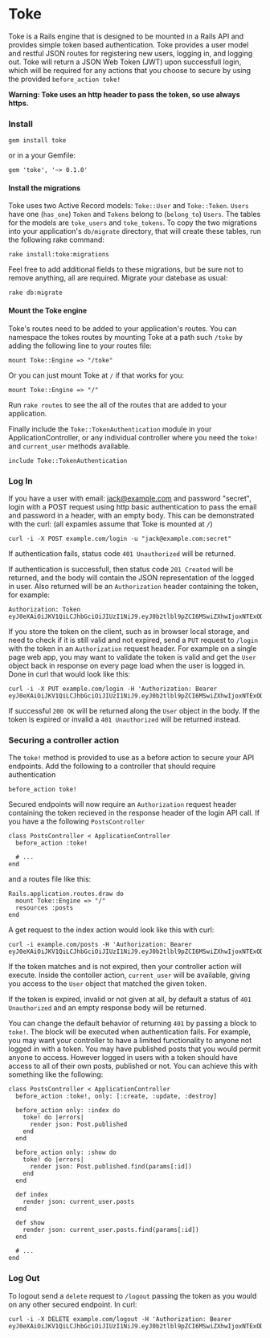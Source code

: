 # Toke

Toke is a Rails engine that is designed to be mounted in a Rails API and provides simple token based authentication. Toke provides a user model and restful JSON routes for registering new users, logging in, and logging out. Toke will return a JSON Web Token (JWT) upon successfull login, which will be required for any actions that you choose to secure by using the provided `before_action toke!`

**Warning: Toke uses an http header to pass the token, so use always https.**

### Install

    gem install toke
  
or in a your Gemfile:

    gem 'toke', '~> 0.1.0'

#### Install the migrations

Toke uses two Active Record models: `Toke::User` and `Toke::Token`. `Users` have one (`has_one`) `Token` and `Tokens` belong to (`belong_to`) `Users`. The tables for the models are `toke_users` and `toke_tokens`. To copy the two migrations into your application's `db/migrate` directory, that will create these tables, run the following rake command:

    rake install:toke:migrations

Feel free to add additional fields to these migrations, but be sure not to remove anything, all are required. Migrate your datebase as usual:

    rake db:migrate

#### Mount the Toke engine

Toke's routes need to be added to your application's routes. You can namespace the tokes routes by mounting Toke at a path such `/toke` by adding the following line to your routes file:

    mount Toke::Engine => "/toke"

Or you can just mount Toke at `/` if that works for you:

    mount Toke::Engine => "/"

Run `rake routes` to see the all of the routes that are added to your application.

Finally include the `Toke::TokenAuthentication` module in your ApplicationController, or any individual controller where you need the `toke!` and `current_user` methods available.

    include Toke::TokenAuthentication

### Log In

If you have a user with email: jack@example.com and password "secret", login with a POST request using http basic authentication to pass the email and password in a header, with an empty body. This can be demonstrated with the curl: (all expamles assume that Toke is mounted at `/`)

    curl -i -X POST example.com/login -u "jack@example.com:secret"
    
If authentication fails, status code `401 Unauthorized` will be returned.

If authentication is successfull, then status code `201 Created` will be returned, and the body will contain the JSON representation of the logged in user. Also returned will be an `Authorization` header containing the token, for example:

    Authorization: Token eyJ0eXAiOiJKV1QiLCJhbGciOiJIUzI1NiJ9.eyJ0b2tlbl9pZCI6MSwiZXhwIjoxNTExODAzNzEzfQ.6nBJNPQ5jJsSOOCAWtAjaMnU3r6ofECsC9ckm4YbGrU

If you store the token on the client, such as in browser local storage, and need to check if it is still valid and not expired, send a `PUT` request to `/login` with the token in an `Authorization` request header. For example on a single page web app, you may want to validate the token is valid and get the `User` object back in response on every page load when the user is logged in. Done in curl that would look like this:

    curl -i -X PUT example.com/login -H 'Authorization: Bearer eyJ0eXAiOiJKV1QiLCJhbGciOiJIUzI1NiJ9.eyJ0b2tlbl9pZCI6MSwiZXhwIjoxNTExODAzNzEzfQ.6nBJNPQ5jJsSOOCAWtAjaMnU3r6ofECsC9ckm4YbGrU'

If successful `200 OK` will be returned along the `User` object in the body. If the token is expired or invalid a `401 Unauthorized` will be returned instead.

### Securing a controller action

The `toke!` method is provided to use as a before action to secure your API endpoints. Add the following to a controller that should require authentication

    before_action toke!

Secured endpoints will now require an `Authorization` request header containing the token recieved in the response header of the login API call. If you have a the following `PostsController`

    class PostsController < ApplicationController
      before_action :toke!

      # ...
    end

and a routes file like this:

    Rails.application.routes.draw do
      mount Toke::Engine => "/"
      resources :posts
    end

A get request to the index action would look like this with curl:

    curl -i example.com/posts -H 'Authorization: Bearer eyJ0eXAiOiJKV1QiLCJhbGciOiJIUzI1NiJ9.eyJ0b2tlbl9pZCI6MSwiZXhwIjoxNTExODAzNzEzfQ.6nBJNPQ5jJsSOOCAWtAjaMnU3r6ofECsC9ckm4YbGrU'

If the token matches and is not expired, then your controller action will execute. Inside the contoller action, `current_user` will be available, giving you access to the `User` object that matched the given token.

If the token is expired, invalid or not given at all, by default a status of `401 Unauthorized` and an empty response body will be returned.

You can change the default behavior of returning `401` by passing a block to `toke!`. The block will be executed when authentication fails. For example, you may want your controller to have a limited functionality to anyone not logged in with a token. You may have published posts that you would permit anyone to access. However logged in users with a token should have access to all of their own posts, published or not. You can achieve this with something like the following:

    class PostsController < ApplicationController
      before_action :toke!, only: [:create, :update, :destroy]
      
      before_action only: :index do
        toke! do |errors|
          render json: Post.published
        end
      end

      before_action only: :show do
        toke! do |errors|
          render json: Post.published.find(params[:id])
        end
      end
      
      def index
        render json: current_user.posts
      end
      
      def show
        render json: current_user.posts.find(params[:id])
      end

      # ...
    end

### Log Out

To logout send a `delete` request to `/logout` passing the token as you would on any other secured endpoint. In curl:

    curl -i -X DELETE example.com/logout -H 'Authorization: Bearer eyJ0eXAiOiJKV1QiLCJhbGciOiJIUzI1NiJ9.eyJ0b2tlbl9pZCI6MSwiZXhwIjoxNTExODAzNzEzfQ.6nBJNPQ5jJsSOOCAWtAjaMnU3r6ofECsC9ckm4YbGrU'
